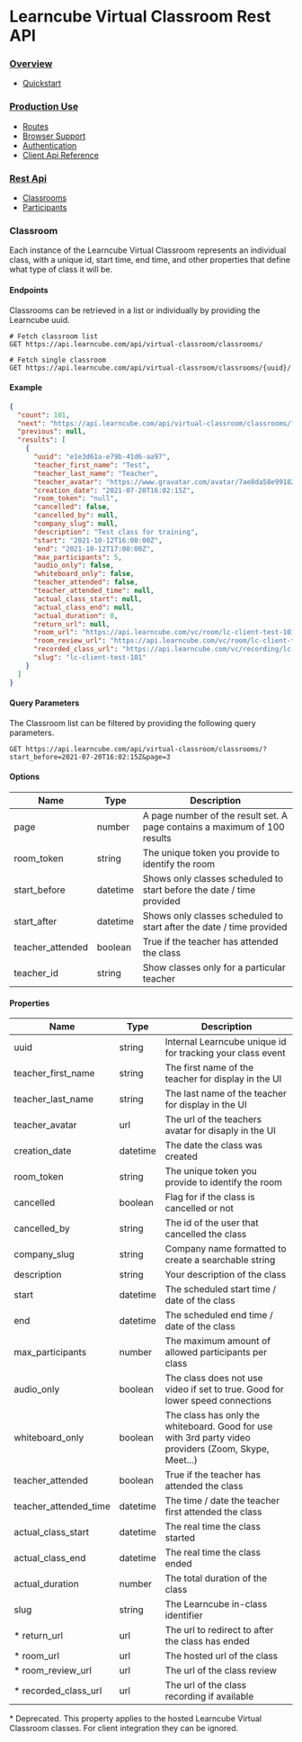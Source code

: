 # Learncube Virtual Classroom Rest API

### [Overview](README.md)
  * [Quickstart](README.md#quickstart)

### [Production Use](PRODUCTION.md)
  * [Routes](PRODUCTION.md#routes)
  * [Browser Support](PRODUCTION.md#browser)
  * [Authentication](PRODUCTION.md#authentication)
  * [Client Api Reference](PRODUCTION.md#api-reference)

### [Rest Api](RESTAPI.md)
  * [Classrooms](RESTAPI.md#classrooms)
  * [Participants](RESTAPI.md#participants)


### Classroom
Each instance of the Learncube Virtual Classroom represents an individual class, with a unique id, start time, end time, and other properties that define what type of class it will be.

#### Endpoints
Classrooms can be retrieved in a list or individually by providing the Learncube uuid.


```curl
# Fetch classroom list
GET https://api.learncube.com/api/virtual-classroom/classrooms/

# Fetch single classroom
GET https://api.learncube.com/api/virtual-classroom/classrooms/{uuid}/
```

#### Example
```json 
{
  "count": 101,
  "next": "https://api.learncube.com/api/virtual-classroom/classrooms/?page=2",
  "previous": null,
  "results": [
    {
      "uuid": "e1e3d61a-e79b-41d6-aa97",
      "teacher_first_name": "Test",
      "teacher_last_name": "Teacher",
      "teacher_avatar": "https://www.gravatar.com/avatar/7ae8da58e99182d4e74ffe3431c34cc0%3Fs%3D120%26d%3Didenticon",
      "creation_date": "2021-07-20T16:02:15Z",
      "room_token": "null",
      "cancelled": false,
      "cancelled_by": null,
      "company_slug": null,
      "description": "Test class for training",
      "start": "2021-10-12T16:00:00Z",
      "end": "2021-10-12T17:00:00Z",
      "max_participants": 5,
      "audio_only": false,
      "whiteboard_only": false,
      "teacher_attended": false,
      "teacher_attended_time": null,
      "actual_class_start": null,
      "actual_class_end": null,
      "actual_duration": 0,
      "return_url": null,
      "room_url": "https://api.learncube.com/vc/room/lc-client-test-101/",
      "room_review_url": "https://api.learncube.com/vc/room/lc-client-test-101/#/review/",
      "recorded_class_url": "https://api.learncube.com/vc/recording/lc-client-test-101/",
      "slug": "lc-client-test-101"
    }  
  ]
}
```


#### Query Parameters
The Classroom list can be filtered by providing the following query parameters.

```curl
GET https://api.learncube.com/api/virtual-classroom/classrooms/?start_before=2021-07-20T16:02:15Z&page=3
```

#### Options
Name | Type | Description
-----|------|------------|
page | number| A page number of the result set. A page contains a maximum of 100 results
room_token | string | The unique token you provide to identify the room
start_before | datetime | Shows only classes scheduled to start before the date / time provided
start_after | datetime | Shows only classes scheduled to start after the date / time provided
teacher_attended | boolean | True if the teacher has attended the class
teacher_id | string | Show classes only for a particular teacher



#### Properties
Name | Type | Description
-----|------|------------|
uuid | string | Internal Learncube unique id for tracking your class event
teacher_first_name |  string | The first name of the teacher for display in the UI 
teacher_last_name | string | The last name of the teacher for display in the UI 
teacher_avatar | url | The url of the teachers avatar for disaply in the UI
creation_date | datetime | The date the class was created
room_token | string | The unique token you provide to identify the room
cancelled | boolean | Flag for if the class is cancelled or not
cancelled_by | string | The id of the user that cancelled the class
company_slug | string | Company name formatted to create a searchable string 
description | string | Your description of the class
start | datetime | The scheduled start time / date of the class
end | datetime | The scheduled end time / date of the class
max_participants | number | The maximum amount of allowed participants per class
audio_only | boolean | The class does not use video if set to true. Good for lower speed connections
whiteboard_only | boolean | The class has only the whiteboard. Good for use with 3rd party video providers (Zoom, Skype, Meet...) 
teacher_attended | boolean | True if the teacher has attended the class
teacher_attended_time | datetime | The time / date the teacher first attended the class
actual_class_start | datetime | The real time the class started
actual_class_end | datetime | The real time the class ended
actual_duration | number | The total duration of the class
slug | string | The Learncube in-class identifier
\* return_url | url | The url to redirect to after the class has ended
\* room_url | url | The hosted url of the class
\* room_review_url | url | The url of the class review
\* recorded_class_url | url | The url of the class recording if available

\* Deprecated. This property applies to the hosted Learncube Virtual Classroom classes. For client integration they can be ignored. 
